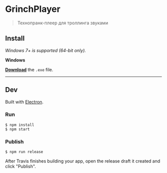 # GrinchPlayer

> Технопранк-плеер для троллинга звуками

## Install

*Windows 7+ is supported (64-bit only).*

**Windows**

[**Download**](https://github.com/n3tman/GrinchPlayer/releases/latest) the `.exe` file.

---

## Dev

Built with [Electron](https://electronjs.org).

### Run

```
$ npm install
$ npm start
```

### Publish

```
$ npm run release
```

After Travis finishes building your app, open the release draft it created and click "Publish".
